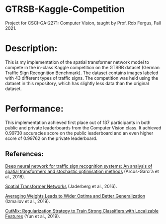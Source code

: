 # GTRSB-Kaggle-Competition
Project for CSCI-GA-2271: Computer Vision, taught by Prof. Rob Fergus, Fall 2021.

# Description:
This is my implementation of the spatial transformer network model to compete in the in-class Kaggle competition on the GTSRB dataset (German Traffic Sign Recognition Benchmark). The dataset contains images labeled with 43 different types of traffic signs. The competition was held using the dataset in this repository, which has slightly less data than the original dataset.

# Performance:
This implementation achieved first place out of 137 participants in both public and private leaderboards from the Computer Vision class. It achieved 0.99730 accuracies score on the public leaderboard and an even higher score of 0.99762 on the private leaderboard.

## References:
[Deep neural network for traffic sign recognition systems: An analysis of spatial transformers and stochastic optimisation methods](https://www.sciencedirect.com/science/article/abs/pii/S0893608018300054) (Arcos-Garcı’a et al., 2018).

[Spatial Transformer Networks](https://arxiv.org/abs/1506.02025) (Jaderberg et al., 2016).

[Averaging Weights Leads to Wider Optima and Better Generalization](https://arxiv.org/abs/1803.05407) (Izmailov et al., 2019).

[CutMix: Regularization Strategy to Train Strong Classifiers with Localizable Features](https://arxiv.org/abs/1905.04899) (Yun et al., 2019).

